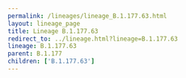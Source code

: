 ```yaml
---
permalink: /lineages/lineage_B.1.177.63.html
layout: lineage_page
title: Lineage B.1.177.63
redirect_to: ../lineage.html?lineage=B.1.177.63
lineage: B.1.177.63
parent: B.1.177
children: ['B.1.177.63']
---
```

